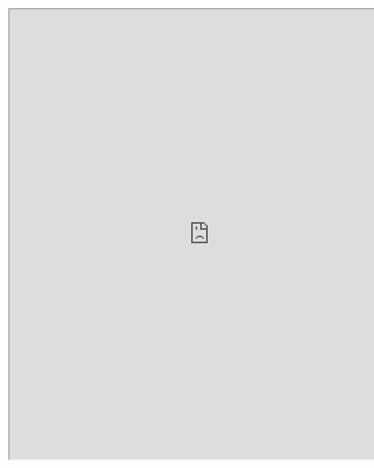 <iframe src="https://docs.google.com/spreadsheets/d/e/2PACX-1vTyTRU4-CbNh3_cRRE-OJ5AEQoFg1ToUzZDhdEUPsATd9_oqx1oTnOI7kOYb0xSaqJElGaXjKpVUov6/pubhtml?widget=true&amp;headers=false" style="width:800px; height:900px"></iframe>
